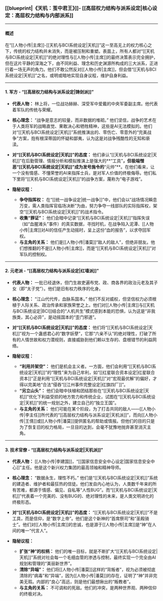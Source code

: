 ### **[[blueprint|《天机：茧中君王》]]- [[高层权力结构与派系设定|核心设定：高层权力结构与内部派系]]**

---

#### **概述**

在“[[人物小传|主席]]-[[天机与BCI系统设定|天机]]”这一至高无上的权力核心之下，传统的权力结构并未消失，而是被压制和重塑。表面上，所有人都对“[[天机与BCI系统设定|天机]]”的绝对理性与[[人物小传|主席]]的最终决策表示完全拥护，但在这片平静的深海之下，由不同利益、理念和历史渊源所构成的三大派系，正进行着一场无声的角力。他们不敢公然反对[[人物小传|主席]]，但会借“[[天机与BCI系统设定|天机]]”之名，或明或暗地实现自身议程，维护自身利益。

---

#### **1. 军方 - “[[高层权力结构与派系设定|铸剑派]]”**

*   **代表人物：** 林上将，一位战功赫赫、深受军中爱戴的中央军委副主席。他代表着军队的传统与荣耀。

*   **核心理念：** “战争是意志的较量，而非数据的堆砌。” 他们坚信，战争的艺术在于人类将军的战略直觉、果敢决心和牺牲精神，这些是AI无法模拟的。他们对“[[天机与BCI系统设定|天机]]”系统推演出的、零伤亡、零意外的“完美战争”方案，抱有根深蒂固的怀疑和鄙夷，认为这是对战争残酷性的无知和亵渎。

*   **对“[[天机与BCI系统设定|天机]]”的态度：** 他们承认“[[天机与BCI系统设定|天机]]”在后勤管理、情报分析和模拟推演上是强大的**“工具”**，但极端憎恶“[[天机与BCI系统设定|天机]]”成为发号施令的**“元帅”**。在他们看来，让一个没有情感、不懂荣誉的AI来指挥士兵，是对军人价值的终极侮辱。他们私下里将“[[天机与BCI系统设定|天机]]”的战争方案，蔑称为“电子游戏”。

*   **隐秘议程：**
    *   **争夺指挥权：** 在“[[统一战争设定|统一战争]]”中，他们会以“战场情况瞬息万变，需人类指挥官临场决断”为由，努力争夺一线部队的实际指挥权，架空“[[天机与BCI系统设定|天机]]”的战术指令。
    *   **收集“罪证”：** 他们会暗中记录“[[天机与BCI系统设定|天机]]”指挥失误（如“血腥滩头”事件）的真实数据，寻找时机，在战争陷入泥潭、[[人物小传|主席]]对AI的信任产生动摇时，呈上这份“血的报告”，以求夺回军权。
    *   **与主角的关系：** 他们是[[人物小传|潘莫]]“敌人的敌人”，但绝非朋友。他们想推翻的不是[[人物小传|主席]]，而是“[[天机与BCI系统设定|天机]]”对军队的控制权。

---

#### **2. 元老派 - “[[高层权力结构与派系设定|红墙派]]”**

*   **代表人物：** 一批已经退休，但门生故吏遍布党、政、商各界的政治元老及其子女（即“太子党”）。他们是旧有权力秩序的化身。

*   **核心理念：** “江山代代传，血脉系国本。” 他们不反对威权，但坚信权力必须根植于人际关系、政治传承和家族荣誉之上。他们对[[人物小传|主席]]与[[天机与BCI系统设定|BCI]]结合的“人机共生”模式感到本能的恐惧，认为这是“非我族类，其心必异”，是动摇国本的“歪门邪道”。

*   **对“[[天机与BCI系统设定|天机]]”的态度：** 他们将“[[天机与BCI系统设定|天机]]”视为一个蛊惑君心的“数字妖孽”，它那“六亲不认”的绝对理性，打破了所有的人情世故和权力潜规则，直接威胁到他们赖以生存的、盘根错节的利益网络。

*   **隐秘议程：**
    *   **“利用并架空”：** 他们是机会主义者。一方面，他们会利用“[[天机与BCI系统设定|天机]]”的“理性”来为自己牟利，如“[[红星联合资本设定|红星联合资本]]”正是利用“[[天机与BCI系统设定|天机]]”对“宏观最优解”的偏好，才得以完美地“合法”侵吞“[[江州事件完整设定|红旗四厂]]”。
    *   **“另立山头”：** 他们会暗中扶植和团结那些在“[[天机与BCI系统设定|天机]]”优化下利益受损的地方势力和传统企业，试图在“[[天机与BCI系统设定|天机]]”的统一规划之外，建立自己的“独立王国”。
    *   **与主角的关系：** 他们可能在某个阶段，为了打击共同的敌人——[[人物小传|李主任]]所代表的“[[高层权力结构与派系设定|天机派]]”，而向[[人物小传|王倩]]或[[人物小传|潘莫]]提供匿名的帮助或情报。但他们的目的只是为了恢复旧的权力格局，一旦目的达到，会毫不犹豫地抛弃甚至消灭主角。

---

#### **3. 技术官僚 - “[[高层权力结构与派系设定|天机派]]”**

*   **代表人物：** [[人物小传|李建国]]，“[[国家信息安全中心设定|国家信息安全中心]]”主任。他是这个新兴权力集团的最高领袖和精神导师。

*   **核心理念：** “数据永生，理性不朽。” 他们是“[[天机与BCI系统设定|天机]]”系统的建造者、维护者和最狂热的信徒。他们发自内心地认为，人类数千年来的所有苦难，都源于情感、偏见、自私等“人性BUG”。而“[[天机与BCI系统设定|天机]]”代表着一个完美的、没有BUG的、绝对理性的未来，是人类文明进化的终极形态。

*   **对“[[天机与BCI系统设定|天机]]”的态度：** “[[天机与BCI系统设定|天机]]”不是工具，而是信仰，是“数字上帝”。他们是这个新神的“首席祭司”和“圣殿骑士”。他们对[[人物小传|主席]]的忠诚，也是源于[[人物小传|主席]]是“神”在人间的唯一“代言人”。

*   **隐秘议程：**
    *   **扩张“神”的权柄：** 他们的唯一目标，就是不断扩大“[[天机与BCI系统设定|天机]]”系统对社会每一个毛细血管的渗透与控制，最终实现一个完全由AI规划和管理的“美丽新世界”。
    *   **清除“异端”：** 他们将[[人物小传|潘莫]]这样的“背叛者”，视为必须被彻底清除的“病毒”和“异端”，因为[[人物小传|潘莫]]的存在，证明了“神”并非完美无瑕。内部的“良心”高远，则是他们最想揪出的“叛教者”。
    *   **与主角的关系：** 不可调和的死敌。他们的冲突，是两种世界观、两种信仰的终极对决。
